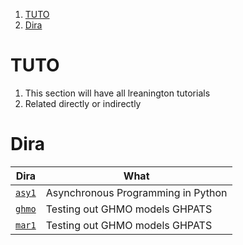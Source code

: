 1. [TUTO](#tuto)
2. [Dira](#dira)

# TUTO

1. This section will have all lreanington tutorials
2. Related directly or indirectly

# Dira

| Dira              | What                               |
| ----------------- | ---------------------------------- |
| [`asy1`](./asy1/) | Asynchronous Programming in Python |
| [`ghmo`](./ghmo/) | Testing out GHMO models GHPATS     |
| [`mar1`](./mar1/) | Testing out GHMO models GHPATS     |
